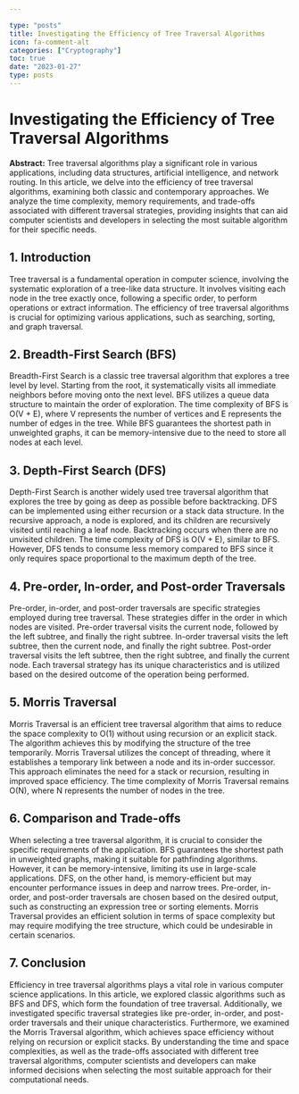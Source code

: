 ```yaml
---

type: "posts"
title: Investigating the Efficiency of Tree Traversal Algorithms
icon: fa-comment-alt
categories: ["Cryptography"]
toc: true
date: "2023-01-27"
type: posts
---
```





# Investigating the Efficiency of Tree Traversal Algorithms

**Abstract:**
Tree traversal algorithms play a significant role in various applications, including data structures, artificial intelligence, and network routing. In this article, we delve into the efficiency of tree traversal algorithms, examining both classic and contemporary approaches. We analyze the time complexity, memory requirements, and trade-offs associated with different traversal strategies, providing insights that can aid computer scientists and developers in selecting the most suitable algorithm for their specific needs.

## 1. Introduction
Tree traversal is a fundamental operation in computer science, involving the systematic exploration of a tree-like data structure. It involves visiting each node in the tree exactly once, following a specific order, to perform operations or extract information. The efficiency of tree traversal algorithms is crucial for optimizing various applications, such as searching, sorting, and graph traversal.

## 2. Breadth-First Search (BFS)
Breadth-First Search is a classic tree traversal algorithm that explores a tree level by level. Starting from the root, it systematically visits all immediate neighbors before moving onto the next level. BFS utilizes a queue data structure to maintain the order of exploration. The time complexity of BFS is O(V + E), where V represents the number of vertices and E represents the number of edges in the tree. While BFS guarantees the shortest path in unweighted graphs, it can be memory-intensive due to the need to store all nodes at each level.

## 3. Depth-First Search (DFS)
Depth-First Search is another widely used tree traversal algorithm that explores the tree by going as deep as possible before backtracking. DFS can be implemented using either recursion or a stack data structure. In the recursive approach, a node is explored, and its children are recursively visited until reaching a leaf node. Backtracking occurs when there are no unvisited children. The time complexity of DFS is O(V + E), similar to BFS. However, DFS tends to consume less memory compared to BFS since it only requires space proportional to the maximum depth of the tree.

## 4. Pre-order, In-order, and Post-order Traversals
Pre-order, in-order, and post-order traversals are specific strategies employed during tree traversal. These strategies differ in the order in which nodes are visited. Pre-order traversal visits the current node, followed by the left subtree, and finally the right subtree. In-order traversal visits the left subtree, then the current node, and finally the right subtree. Post-order traversal visits the left subtree, then the right subtree, and finally the current node. Each traversal strategy has its unique characteristics and is utilized based on the desired outcome of the operation being performed.

## 5. Morris Traversal
Morris Traversal is an efficient tree traversal algorithm that aims to reduce the space complexity to O(1) without using recursion or an explicit stack. The algorithm achieves this by modifying the structure of the tree temporarily. Morris Traversal utilizes the concept of threading, where it establishes a temporary link between a node and its in-order successor. This approach eliminates the need for a stack or recursion, resulting in improved space efficiency. The time complexity of Morris Traversal remains O(N), where N represents the number of nodes in the tree.

## 6. Comparison and Trade-offs
When selecting a tree traversal algorithm, it is crucial to consider the specific requirements of the application. BFS guarantees the shortest path in unweighted graphs, making it suitable for pathfinding algorithms. However, it can be memory-intensive, limiting its use in large-scale applications. DFS, on the other hand, is memory-efficient but may encounter performance issues in deep and narrow trees. Pre-order, in-order, and post-order traversals are chosen based on the desired output, such as constructing an expression tree or sorting elements. Morris Traversal provides an efficient solution in terms of space complexity but may require modifying the tree structure, which could be undesirable in certain scenarios.

## 7. Conclusion
Efficiency in tree traversal algorithms plays a vital role in various computer science applications. In this article, we explored classic algorithms such as BFS and DFS, which form the foundation of tree traversal. Additionally, we investigated specific traversal strategies like pre-order, in-order, and post-order traversals and their unique characteristics. Furthermore, we examined the Morris Traversal algorithm, which achieves space efficiency without relying on recursion or explicit stacks. By understanding the time and space complexities, as well as the trade-offs associated with different tree traversal algorithms, computer scientists and developers can make informed decisions when selecting the most suitable approach for their computational needs.